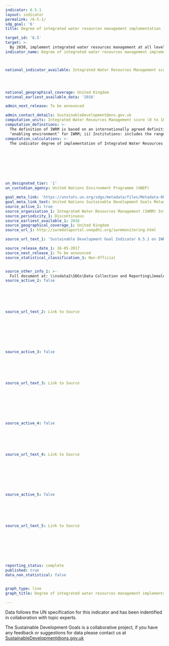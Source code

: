 ```yaml
---
indicator: 6.5.1
layout: indicator
permalink: /6-5-1/
sdg_goal: '6'
title: Degree of integrated water resources management implementation (0-100)

target_id: '6.5'
target: >-
  By 2030, implement integrated water resources management at all levels, including through transboundary cooperation as appropriate
indicator_name: Degree of integrated water resources management implementation (0-100)



national_indicator_available: Integrated Water Resources Management score (0 to 100)




national_geographical_coverage: United Kingdom
national_earliest_available_data: '2016'

admin_next_release: To be announced

admin_contact_details: SustainableDevelopment@ons.gov.uk
computation_units: Integrated Water Resources Management score (0 to 100)
computation_definitions: >-
  The definition of IWRM is based on an internationally agreed definition, and is universally applicable. IWRM was officially established in 1992 and is defined as “a process which promotes the coordinated development and management of water, land and related resources in order to maximise economic and social welfare in an equitable manner without compromising the sustainability of vital ecosystems” (GWP 2010). The concept of IWRM is measured in 4 main components: i) Enabling environment: this includes the policies, laws, plans and strategies which create the
  ‘enabling environment’ for IWRM; ii) Institutions: includes the range and roles of political, social, economic and administrative institutions that help to support the implementation of IWRM; iii) Management Instruments: The tools and activities that enable decision-makers and users to make rational and informed choices between alternative actions; iv) Financing: Budgeting and financing made available and used for water resources development and management from various sources. The indicator is based on a national survey structured around these four main components (UNEP 2016). Each component is split into two parts: questions concerning the ‘National level’ and ‘Other levels’ respectively. ‘Other levels’ includes sub-national (including provinces/states for federated countries), basin level, and the transboundary level as appropriate. These two parts address the wording of Target 6.5 ‘implement [IWRM] at all levels …’. To further aid interpretation and comparison, the indicator results can be categorized in a similar way to the survey questions: Degree of implementation = Very low (0-9.9); Low (10-29.9); Medium-low (30-49.9); Medium-high (50-69.9); High (70-89.9); and Very high (90-100).
computation_calculations: >-
  The indicator degree of implementation of Integrated Water Resources Management (IWRM), measured in per cent (%) from 0 (implementation not yet started) to 100 (fully implemented) is currently being measured in terms of different stages of development and implementation of Integrated Water Resources Management (IWRM).








un_designated_tier: '1'
un_custodian_agency: United Nations Environment Programme (UNEP)

goal_meta_link: 'https://unstats.un.org/sdgs/metadata/files/Metadata-06-05-01.pdf '
goal_meta_link_text: United Nations Sustainable Development Goals Metadata (PDF 410 KB)
source_active_1: true
source_organisation_1: Integrated Water Resources Management (IWRM) International
source_periodicity_1: Discontinuous
source_earliest_available_1: 2016
source_geographical_coverage_1: United Kingdom
source_url_1: http://iwrmdataportal.unepdhi.org/iwrmmonitoring.html

source_url_text_1: 'Sustainable Development Goal Indicator 6.5.1 on IWRM'

source_release_date_1: 16-05-2017
source_next_release_1: To be announced
source_statistical_classification_1: Non-Official


source_other_info_1: >-
  Full document at: \\nsdata2\SDGs\Data Collection and Reporting\Jemalex\Test Folder\Indicators\Completed
source_active_2: false






source_url_text_2: Link to Source








source_active_3: false






source_url_text_3: Link to Source








source_active_4: false






source_url_text_4: Link to Source








source_active_5: false






source_url_text_5: Link to Source








reporting_status: complete
published: true
data_non_statistical: false


graph_type: line
graph_title: Degree of integrated water resources management implementation (0 to 100)

---
```

Data follows the UN specification for this indicator and has been indentified in collaboration with topic experts.
  
The Sustainable Development Goals is a collaborative project, if you have any feedback or suggestions for data please contact us at <SustainableDevelopment@ons.gov.uk>



